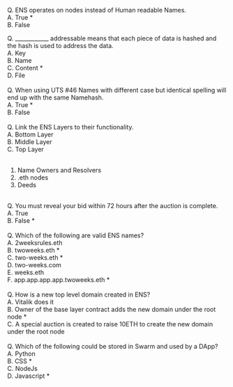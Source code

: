 Q. ENS operates on nodes instead of Human readable Names. <br>
A. True *<br>
B. False<br>

Q. ____________ addressable means that each piece of data is hashed and the hash is used to address the data.<br>
A. Key <br>
B. Name <br>
C. Content * <br>
D. File <br>
<br>
Q. When using UTS #46 Names with different case but identical spelling will end up with the same Namehash. <br>
A. True * <br>
B. False <br>
<br>
Q. Link the ENS Layers to their functionality.<br>
A. Bottom Layer<br>
B. Middle Layer<br>
C. Top Layer<br>
<br>
1. Name Owners and Resolvers<br>
2. .eth nodes<br>
3. Deeds<br>
<br>
Q. You must reveal your bid within 72 hours after the auction is complete. <br>
A. True <br>
B. False * <br>
<br>
Q. Which of the following are valid ENS names?<br>
A. 2weeksrules.eth<br>
B. twoweeks.eth *<br>
C. two-weeks.eth *<br>
D. two-weeks.com<br>
E. weeks.eth<br>
F. app.app.app.app.twoweeks.eth *<br>
<br>
Q. How is a new top level domain created in ENS?<br>
A. Vitalik does it<br>
B. Owner of the base layer contract adds the new domain under the root node *<br>
C. A special auction is created to raise 10ETH to create the new domain under the root node<br>
<br>
Q. Which of the following could be stored in Swarm and used by a DApp?<br>
A. Python<br>
B. CSS *<br>
C. NodeJs<br>
D. Javascript *<br>
<br>
